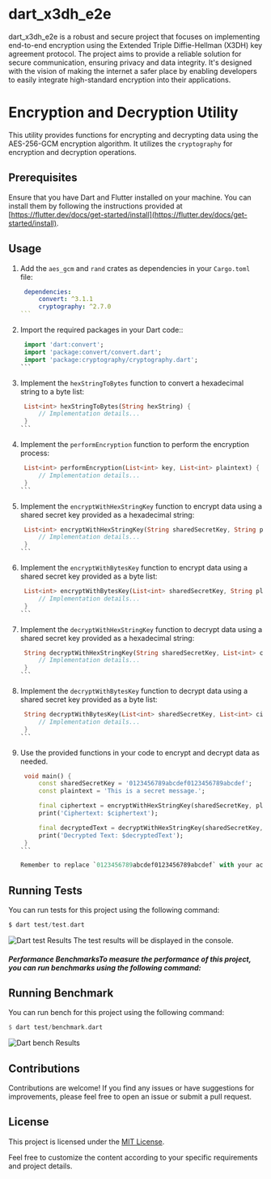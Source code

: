 # dart_x3dh_e2e

dart_x3dh_e2e is a robust and secure project that focuses on implementing end-to-end encryption using the Extended Triple Diffie-Hellman (X3DH) key agreement protocol. The project aims to provide a reliable solution for secure communication, ensuring privacy and data integrity. It's designed with the vision of making the internet a safer place by enabling developers to easily integrate high-standard encryption into their applications.

# Encryption and Decryption Utility

This utility provides functions for encrypting and decrypting data using the AES-256-GCM encryption algorithm. It utilizes the `cryptography` for encryption and decryption operations.

## Prerequisites

Ensure that you have Dart and Flutter installed on your machine. You can install them by following the instructions provided at [https://flutter.dev/docs/get-started/install](https://flutter.dev/docs/get-started/install).

## Usage

1. Add the `aes_gcm` and `rand` crates as dependencies in your `Cargo.toml` file:

   ````yaml
    dependencies:
        convert: ^3.1.1
        cryptography: ^2.7.0
   ```

2. Import the required packages in your Dart code::

   ````dart
    import 'dart:convert';
    import 'package:convert/convert.dart';
    import 'package:cryptography/cryptography.dart';
   ```

3. Implement the `hexStringToBytes` function to convert a hexadecimal string to a byte list:

   ````dart
    List<int> hexStringToBytes(String hexString) {
        // Implementation details...
    }
   ```

4. Implement the `performEncryption` function to perform the encryption process:

   ````dart
    List<int> performEncryption(List<int> key, List<int> plaintext) {
        // Implementation details...
    }
   ```

5. Implement the `encryptWithHexStringKey` function to encrypt data using a shared secret key provided as a hexadecimal string:

   ````dart
    List<int> encryptWithHexStringKey(String sharedSecretKey, String plaintext) {
        // Implementation details...
    }
   ```

6. Implement the `encryptWithBytesKey` function to encrypt data using a shared secret key provided as a byte list:

   ````dart
    List<int> encryptWithBytesKey(List<int> sharedSecretKey, String plaintext) {
        // Implementation details...
    }
   ```

7. Implement the `decryptWithHexStringKey` function to decrypt data using a shared secret key provided as a hexadecimal string:

   ````dart
    String decryptWithHexStringKey(String sharedSecretKey, List<int> ciphertext, List<int> iv) {
        // Implementation details...
    }
   ```

8. Implement the `decryptWithBytesKey` function to decrypt data using a shared secret key provided as a byte list:

   ````dart
    String decryptWithBytesKey(List<int> sharedSecretKey, List<int> ciphertext, List<int> iv) {
        // Implementation details...
    }
   ```

9. Use the provided functions in your code to encrypt and decrypt data as needed.

   ````dart
    void main() {
        const sharedSecretKey = '0123456789abcdef0123456789abcdef';
        const plaintext = 'This is a secret message.';

        final ciphertext = encryptWithHexStringKey(sharedSecretKey, plaintext);
        print('Ciphertext: $ciphertext');

        final decryptedText = decryptWithHexStringKey(sharedSecretKey, ciphertext);
        print('Decrypted Text: $decryptedText');
    }
   ```

   Remember to replace `0123456789abcdef0123456789abcdef` with your actual shared secret key.

## Running Tests
You can run tests for this project using the following command:
```dart
$ dart test/test.dart
```
![Dart test Results](assets/test_result.png)
The test results will be displayed in the console.


##### Performance BenchmarksTo measure the performance of this project, you can run benchmarks using the following command:

## Running Benchmark
You can run bench for this project using the following command:
```rust
$ dart test/benchmark.dart 
```
![Dart bench Results](assets/benchmark.png)
## Contributions

Contributions are welcome! If you find any issues or have suggestions for improvements, please feel free to open an issue or submit a pull request.

## License
This project is licensed under the [MIT License](LICENSE).

Feel free to customize the content according to your specific requirements and project details.

